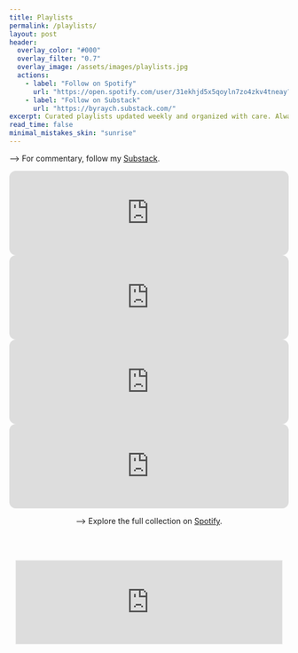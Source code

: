 ```yaml
---
title: Playlists
permalink: /playlists/
layout: post
header:
  overlay_color: "#000"
  overlay_filter: "0.7"
  overlay_image: /assets/images/playlists.jpg
  actions:
    - label: "Follow on Spotify"
      url: "https://open.spotify.com/user/31ekhjd5x5qoyln7zo4zkv4tneay?si=0f0673a420cc4a29"
    - label: "Follow on Substack"
      url: "https://byraych.substack.com/"
excerpt: Curated playlists updated weekly and organized with care. Always fresh.
read_time: false
minimal_mistakes_skin: "sunrise"
---
```


--> For commentary, follow my <a href = "https://byraych.substack.com/">Substack<a/>.

<div align= "center">

<!-- Jams of the Week -->
<iframe style="border-radius:12px" src="https://open.spotify.com/embed/playlist/4PqkabW4RTD3BxMaKsye3L?utm_source=generator&theme=1" width="100%" height="152" frameBorder="0" allowfullscreen="" allow="autoplay; clipboard-write; encrypted-media; fullscreen; picture-in-picture" loading="lazy"></iframe>

<!-- New Music Radar -->
<iframe style="border-radius:12px" src="https://open.spotify.com/embed/playlist/5suUFPh81iroTQEKCdRwXC?utm_source=generator&theme=1" width="100%" height="152" frameBorder="0" allowfullscreen="" allow="autoplay; clipboard-write; encrypted-media; fullscreen; picture-in-picture" loading="lazy"></iframe>

<!-- Heavy Rotation -->
<iframe style="border-radius:12px" src="https://open.spotify.com/embed/playlist/2Cnfuk6MMpCSsnfgrWHYw4?utm_source=generator&theme=1" width="100%" height="152" frameBorder="0" allowfullscreen="" allow="autoplay; clipboard-write; encrypted-media; fullscreen; picture-in-picture" loading="lazy"></iframe>

<!-- THE QUEUE -->
<iframe style="border-radius:12px" src="https://open.spotify.com/embed/playlist/7fPaV7pLYSxB4RtbNYK83W?utm_source=generator" width="100%" height="152" frameBorder="0" allowfullscreen="" allow="autoplay; clipboard-write; encrypted-media; fullscreen; picture-in-picture" loading="lazy"></iframe>

--> Explore the full collection on <a href = "https://open.spotify.com/user/31ekhjd5x5qoyln7zo4zkv4tneay?si=70a0061cda474fcf">Spotify</a>. 

<br/> <br/>
<iframe src="https://byraych.substack.com/embed" width="480" height="150" style="border:1px solid #EEE; background:white;" frameborder="0" scrolling="no"></iframe> 

</div>